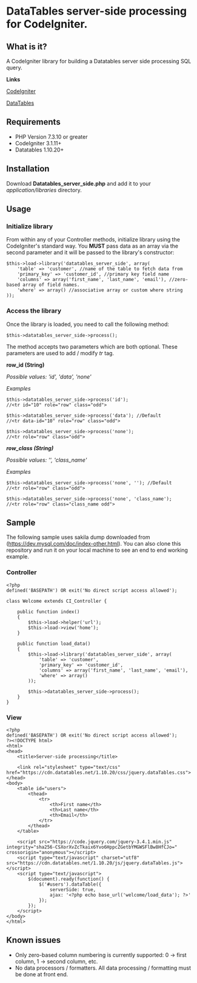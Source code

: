 # DataTables server-side processing for CodeIgniter.
## What is it?
A CodeIgniter library for building a Datatables server side processing SQL query.

**Links**

[CodeIgniter](https://codeigniter.com/)

[DataTables](https://datatables.net/)
## Requirements
- PHP Version 7.3.10 or greater
- CodeIgniter 3.1.11+
- Datatables 1.10.20+
## Installation
Download **Datatables_server_side.php** and add it to your *application/libraries* directory.
## Usage
### Initialize library
From within any of your Controller methods, initialize library using the CodeIgniter's standard way. You **MUST** pass data as an array via the second parameter and it will be passed to the library's constructor:
```
$this->load->library('datatables_server_side', array(
	'table' => 'customer', //name of the table to fetch data from
	'primary_key' => 'customer_id', //primary key field name
	'columns' => array('first_name', 'last_name', 'email'), //zero-based array of field names. 
	'where' => array() //associative array or custom where string
));
```
### Access the library
Once the library is loaded, you need to call the following method:
```
$this->datatables_server_side->process();
``` 
The method accepts two parameters which are both optional. These parameters are used to add / modify *tr* tag.

**row_id (String)**

*Possible values: 'id', 'data', 'none'*

*Examples*
```
$this->datatables_server_side->process('id');
//<tr id="10" role="row" class="odd">
``` 
```
$this->datatables_server_side->process('data'); //Default
//<tr data-id="10" role="row" class="odd">
``` 
```
$this->datatables_server_side->process('none');
//<tr role="row" class="odd">
``` 
***row_class (String)***

*Possible values: '', 'class_name'*

*Examples* 
```
$this->datatables_server_side->process('none', ''); //Default
//<tr role="row" class="odd">
``` 
```
$this->datatables_server_side->process('none', 'class_name');
//<tr role="row" class="class_name odd">
``` 
## Sample
The following sample uses sakila dump downloaded from (https://dev.mysql.com/doc/index-other.html). You can also clone this repository and run it on your local machine to see an end to end working example.
### Controller
```
<?php
defined('BASEPATH') OR exit('No direct script access allowed');

class Welcome extends CI_Controller {

	public function index()
	{
		$this->load->helper('url');
		$this->load->view('home');
	}

	public function load_data()
	{
		$this->load->library('datatables_server_side', array(
			'table' => 'customer',
			'primary_key' => 'customer_id',
			'columns' => array('first_name', 'last_name', 'email'),
			'where' => array()
		));

		$this->datatables_server_side->process();
	}
}
```
### View
```
<?php
defined('BASEPATH') OR exit('No direct script access allowed');
?><!DOCTYPE html>
<html>
<head>
	<title>Server-side processing</title>

	<link rel="stylesheet" type="text/css" href="https://cdn.datatables.net/1.10.20/css/jquery.dataTables.css">
</head>
<body>
	<table id="users">
		<thead>
			<tr>
				<th>First name</th>
				<th>Last name</th>
				<th>Email</th>
			</tr>
		</thead>
	</table>

	<script src="https://code.jquery.com/jquery-3.4.1.min.js" integrity="sha256-CSXorXvZcTkaix6Yvo6HppcZGetbYMGWSFlBw8HfCJo=" crossorigin="anonymous"></script>
	<script type="text/javascript" charset="utf8" src="https://cdn.datatables.net/1.10.20/js/jquery.dataTables.js"></script>
	<script type="text/javascript">
		$(document).ready(function() {
			$('#users').dataTable({
				serverSide: true,
				ajax: '<?php echo base_url('welcome/load_data'); ?>'
			});
		});
	</script>
</body>
</html>
```
## Known issues
* Only zero-based column numbering is currently supported: 0 -> first column, 1 -> second column, etc.
* No data processors / formatters. All data processing / formatting must be done at front end.